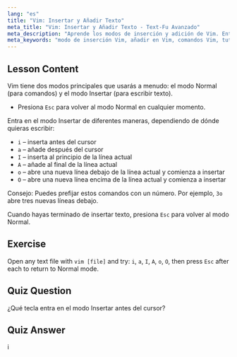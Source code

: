 ```yaml
---
lang: "es"
title: "Vim: Insertar y Añadir Texto"
meta_title: "Vim: Insertar y Añadir Texto - Text-Fu Avanzado"
meta_description: "Aprende los modos de inserción y adición de Vim. Entiende los comandos 'i', 'a', 'I', 'A', 'o', 'O' para una edición de texto eficiente. ¡Mejora tus habilidades con Vim ahora!"
meta_keywords: "modo de inserción Vim, añadir en Vim, comandos Vim, tutorial Vim, editor de texto Linux, Vim para principiantes, guía Vim, Vim 'i' 'a'"
---
```


## Lesson Content

Vim tiene dos modos principales que usarás a menudo: el modo Normal (para comandos) y el modo Insertar (para escribir texto).

- Presiona `Esc` para volver al modo Normal en cualquier momento.

Entra en el modo Insertar de diferentes maneras, dependiendo de dónde quieras escribir:

- `i` – inserta antes del cursor
- `a` – añade después del cursor
- `I` – inserta al principio de la línea actual
- `A` – añade al final de la línea actual
- `o` – abre una nueva línea debajo de la línea actual y comienza a insertar
- `O` – abre una nueva línea encima de la línea actual y comienza a insertar

Consejo: Puedes prefijar estos comandos con un número. Por ejemplo, `3o` abre tres nuevas líneas debajo.

Cuando hayas terminado de insertar texto, presiona `Esc` para volver al modo Normal.

## Exercise

Open any text file with `vim [file]` and try: `i`, `a`, `I`, `A`, `o`, `O`, then press `Esc` after each to return to Normal mode.

## Quiz Question

¿Qué tecla entra en el modo Insertar antes del cursor?

## Quiz Answer

i
